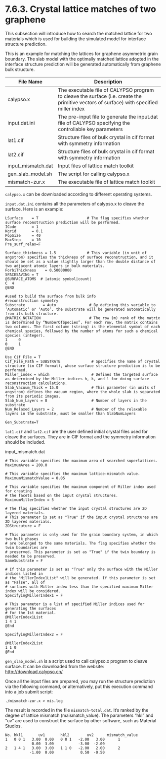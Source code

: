 # 7.6.3. Crystal lattice matches of two graphene

This subsection will introduce how to search the matched lattice for two materials which is used for building the simulated model for interface structure prediction.

This is an example for matching the lattices for graphene asymmetric grain boundary. The slab model with the optimally matched lattice adopted in the interface structure prediction will be generated automatically from graphene bulk structure.

| File Name           | Description                                                                                                         |
|---------------------|---------------------------------------------------------------------------------------------------------------------|
| calypso.x           | The executable file of CALYPSO program to cleave the surface (i.e. create the primitive vectors of surface) with specified miller index          |
| input.dat.ini       | The pre-input file to generate the input.dat file of CALYPSO specifying the controllable key parameters                                        |
| lat1.cif            | Structure files of bulk crystal in cif format with symmetry information                                                                         |
| lat2.cif            | Structure files of bulk crystal in cif format with symmetry information                                                                         |
| input_mismatch.dat  | Input files of lattice match toolkit                                                                                                           |
| gen_slab_model.sh   | The script for calling calypso.x                                                                                                               |
| mismatch-zur.x      | The executable file of lattice match toolkit                                                                                                    |


`calypso.x` can be downloaded according to different operating systems.

`input.dat.ini` contains all the parameters of calypso.x to cleave the surface. Here is an example:
~~~
LSurface    = T                      # The flag specifies whether surface reconstruction prediction will be performed.
ICode       = 1
Kgrid       = 0.1
PopSize     = 40
MaxStep     = 10
Pre_surf_relax=F

Surface_thickness = 1.5              # This variable (in unit of angstrom) specifies the thickness of surface reconstruction, and it should be set as a value slightly larger than the double distance of two adjacent atomic layers in bulk materials.
ForbiThickness    = 0.50000000
SPACESAVING = T
@SURFACE_ATOMS  # |atomic symbol|count|
C  4
@END

#used to build the surface from bulk info
#reconstruction symmetry
Substrate        = Auto               # By defining this variable to ‘Automatic’ or ‘Auto’, the substrate will be generated automatically from its bulk structure. 
@MATRIX_NOTATION                      # The row (m) rank of the matrix is determined by “NumberOfSpecies”. For each row, the matrix contains two columns. The first column (string) is the elemental symbol of each chemical species, followed by the number of atoms for such a chemical species (integer).
1     0
0     1
@END

Use_Cif_File = T
Cif_File_Path = SUBSTRATE              # Specifies the name of crystal structure (in CIF format), whose surface structure prediction is to be performed.
Miller_index = which                   # Defines the targeted surface as determined by the Miller indices h, k, and l for doing surface reconstruction calculations.
Slab_Vacuum_Thick = 15.0               # This parameter (in units of angstrom) defines the vacuum region, where the whole slab is separated from its periodic images.
Slab_Num_Layers = 8                    # Number of layers in the substrate
Num_Relaxed_Layers = 2                 # Number of the relaxable layers in the substrate, must be smaller than SlabNumLayers

Gen_Substrate=T
~~~

`lat1.cif` and `lat2.cif` are the user defined initial crystal files used for cleave the surfaces. They are in CIF format and the symmetry information should be included.

input_mismatch.dat

~~~
# This variable specifies the maximum area of searched superlattices.
MaximumArea = 200.0 

# This variable specifies the maximum lattice-mismatch value.
MaximumMismatchValue = 0.05 

# This variable specifies the maximum component of Miller index used for creating
# the facets based on the input crystal structures.
MaximumMillerIndex = 5 

# The flag specifies whether the input crystal structures are 2D layered materials.
# This parameter is set as "True" if the input crystal structures are 2D layered materials.
2DStrucuture = F

# This parameter is only used for the grain boundary system, in which two bulk phases
# are belonged to the same materials. The flag specifies whether the twin boundaries are
# preserved. This parameter is set as "True" if the twin boundary is needed to be preserved.
SameSubstrate = F

# If this parameter is set as "True" only the surface with the Miller indices listed in
# the "MillerIndex1List" will be generated. If this parameter is set as "False", all of
# surfaces with Miller index less than the specified maximum Miller index will be considered.
SpecifyingMillerIndex1 = F

# This parameter is a list of specified Miller indices used for generating the surfaces
# for the 1st material.
@MillerIndex1List
1 4 1 
@End 

SpecifyingMillerIndex2 = F

@MillerIndex2List
1 1 0 
@End
~~~

`gen_slab_model.sh` is a script used to call calypso.x program to cleave surface. It can be downloaded from the website: http://download.calypso.cn/

Once all the input files are prepared, you may run the structure prediction via the following command, or alternatively, put this execution command into a job submit script:

~~~
./mismatch-zur.x > mis.log
~~~

The result is recorded in the file `mismatch-total.dat`. It’s ranked by the degree of lattice mismatch (maismatch_value). The parameters “hkl” and “uv” are used to construct the surface by other software, such as Material Studios.
~~~
No. hkl1       uv1       hkl2        uv2      mismatch_value
1   0 0 1   3.00  0.00   0 0 1   -2.00   3.00      1
            0.00  3.00           -3.00  -2.00
2   1 4 1   3.00  3.00   1 1 0   -2.00   2.00      2
           -1.00  0.00            0.50  -0.50
~~~
